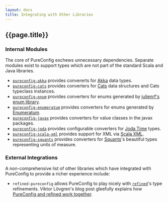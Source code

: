 ```yaml
---
layout: docs
title: Integrating with Other Libraries
---
```


## {{page.title}}

### Internal Modules

The core of PureConfig eschews unnecessary dependencies. Separate modules exist to support types which are not part of the standard Scala and Java libraries.

- [`pureconfig-akka`](https://github.com/pureconfig/pureconfig/tree/master/modules/akka) provides convererts for [Akka](http://akka.io/) data types.
- [`pureconfig-cats`](https://github.com/pureconfig/pureconfig/tree/master/modules/cats) provides converters for [Cats](http://typelevel.org/cats/) data structures and Cats typeclass instances.
- [`pureconfig-enum`](https://github.com/pureconfig/pureconfig/tree/master/modules/enum) provides converters for enums generated by [julienrf's enum library](https://github.com/julienrf/enum).
- [`pureconfig-enumeratum`](https://github.com/pureconfig/pureconfig/tree/master/modules/enumeratum) provides converters for enums generated by [Enumeratum](https://github.com/lloydmeta/enumeratum).
- [`pureconfig-javax`](https://github.com/pureconfig/pureconfig/tree/master/modules/javax) provides converters for value classes in the javax packages.
- [`pureconfig-joda`](https://github.com/pureconfig/pureconfig/tree/master/modules/joda) provides configurable converters for [Joda Time](http://www.joda.org/joda-time/) types.
- [`pureconfig-scala-xml`](https://github.com/pureconfig/pureconfig/tree/master/modules/scala-xml) provides support for XML via [Scala XML](https://github.com/scala/scala-xml).
- [`pureconfig-squants`](https://github.com/pureconfig/pureconfig/tree/master/modules/squants) provides converters for [Squants](http://www.squants.com/)'s beautiful types representing units of measure.

### External Integrations

A non-comprehensive list of other libraries which have integrated with PureConfig to provide a richer experience include:

- `refined-pureconfig` allows PureConfig to play nicely with [`refined`](https://github.com/fthomas/refined/)'s type refinements. Viktor Lövgren's blog post gleefully explains how [PureConfig and refined work together](https://blog.vlovgr.se/posts/2016-12-24-refined-configuration.html).

